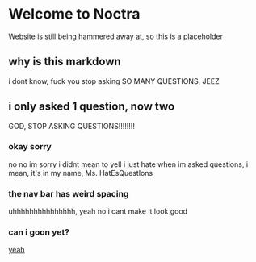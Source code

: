 # Welcome to Noctra

Website is still being hammered away at, so this is a placeholder

## why is this markdown

i dont know, fuck you stop asking SO MANY QUESTIONS, JEEZ

## i only asked 1 question, now two

GOD, STOP ASKING QUESTIONS!!!!!!!!

### okay sorry

no no im sorry i didnt mean to yell i just hate when im asked questions, i mean, it's in my name, Ms. HatEsQuestIons

### the nav bar has weird spacing

uhhhhhhhhhhhhhhh, yeah no i cant make it look good

### can i goon yet?

[yeah](https://goonhub.com/)